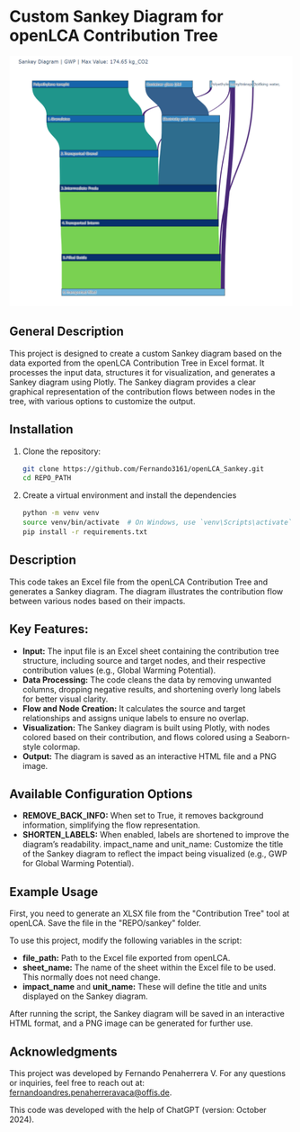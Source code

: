 # Custom Sankey Diagram for openLCA Contribution Tree

![Example Sankey Diagram](sankey/sankey.png)

## General Description
This project is designed to create a custom Sankey diagram based on the data exported from the openLCA Contribution Tree in Excel format. It processes the input data, structures it for visualization, and generates a Sankey diagram using Plotly. The Sankey diagram provides a clear graphical representation of the contribution flows between nodes in the tree, with various options to customize the output.

## Installation

1. Clone the repository:
   ```bash
   git clone https://github.com/Fernando3161/openLCA_Sankey.git
   cd REPO_PATH
   ```

2. Create a virtual environment and install the dependencies
    ```bash
    python -m venv venv
    source venv/bin/activate  # On Windows, use `venv\Scripts\activate`
    pip install -r requirements.txt
    ```
## Description
This code takes an Excel file from the openLCA Contribution Tree and generates a Sankey diagram. The diagram illustrates the contribution flow between various nodes based on their impacts.

## Key Features:
* **Input:** The input file is an Excel sheet containing the contribution tree structure, including source and target nodes, and their respective contribution values (e.g., Global Warming Potential).
* **Data Processing:** The code cleans the data by removing unwanted columns, dropping negative results, and shortening overly long labels for better visual clarity.
* **Flow and Node Creation:** It calculates the source and target relationships and assigns unique labels to ensure no overlap.
* **Visualization:** The Sankey diagram is built using Plotly, with nodes colored based on their contribution, and flows colored using a Seaborn-style colormap.
* **Output:** The diagram is saved as an interactive HTML file and a PNG image.

## Available Configuration Options
* **REMOVE_BACK_INFO:** When set to True, it removes background information, simplifying the flow representation.
* **SHORTEN_LABELS:** When enabled, labels are shortened to improve the diagram’s readability.
impact_name and unit_name: Customize the title of the Sankey diagram to reflect the impact being visualized (e.g., GWP for Global Warming Potential).

## Example Usage
First, you need to generate an XLSX file from the "Contribution Tree" tool at openLCA. Save the file in the "REPO/sankey" folder.

To use this project, modify the following variables in the script:

* **file_path:** Path to the Excel file exported from openLCA.
* **sheet_name:** The name of the sheet within the Excel file to be used. This normally does not need change.
* **impact_name** and **unit_name:** These will define the title and units displayed on the Sankey diagram.

After running the script, the Sankey diagram will be saved in an interactive HTML format, and a PNG image can be generated for further use.

## Acknowledgments
This project was developed by Fernando Penaherrera V.
For any questions or inquiries, feel free to reach out at: fernandoandres.penaherreravaca@offis.de.

This code was developed with the help of ChatGPT (version: October 2024).
